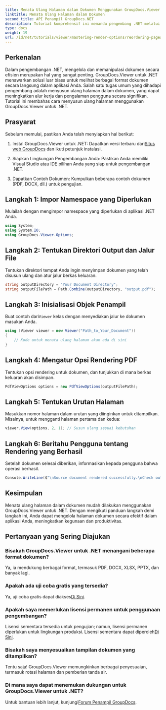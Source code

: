 ```yaml
---
title: Menata Ulang Halaman dalam Dokumen Menggunakan GroupDocs.Viewer untuk .NET
linktitle: Menata Ulang Halaman dalam Dokumen
second_title: API Penampil GroupDocs.NET
description: Tutorial komprehensif ini memandu pengembang .NET melalui proses penataan ulang halaman dalam berbagai format dokumen menggunakan GroupDocs.Viewer untuk .NET.
type: docs
weight: 19
url: /id/net/tutorials/viewer/mastering-render-options/reordering-pages-in-document/
---
```

## Perkenalan

Dalam pengembangan .NET, mengelola dan memanipulasi dokumen secara efisien merupakan hal yang sangat penting. GroupDocs.Viewer untuk .NET menawarkan solusi luar biasa untuk melihat berbagai format dokumen secara langsung dalam aplikasi Anda. Salah satu tugas umum yang dihadapi pengembang adalah menyusun ulang halaman dalam dokumen, yang dapat meningkatkan alur kerja dan pengalaman pengguna secara signifikan. Tutorial ini membahas cara menyusun ulang halaman menggunakan GroupDocs.Viewer untuk .NET.

## Prasyarat

Sebelum memulai, pastikan Anda telah menyiapkan hal berikut:

1.  Instal GroupDocs.Viewer untuk .NET: Dapatkan versi terbaru dari[Situs web GroupDocs](https://releases.groupdocs.com/viewer/net/) dan ikuti petunjuk instalasi.
   
2. Siapkan Lingkungan Pengembangan Anda: Pastikan Anda memiliki Visual Studio atau IDE pilihan Anda yang siap untuk pengembangan .NET.

3. Dapatkan Contoh Dokumen: Kumpulkan beberapa contoh dokumen (PDF, DOCX, dll.) untuk pengujian.

## Langkah 1: Impor Namespace yang Diperlukan

Mulailah dengan mengimpor namespace yang diperlukan di aplikasi .NET Anda.

```csharp
using System;
using System.IO;
using GroupDocs.Viewer.Options;
```

## Langkah 2: Tentukan Direktori Output dan Jalur File

Tentukan direktori tempat Anda ingin menyimpan dokumen yang telah disusun ulang dan atur jalur berkas keluaran.

```csharp
string outputDirectory = "Your Document Directory";
string outputFilePath = Path.Combine(outputDirectory, "output.pdf");
```

## Langkah 3: Inisialisasi Objek Penampil

 Buat contoh dari`Viewer` kelas dengan menyediakan jalur ke dokumen masukan Anda.

```csharp
using (Viewer viewer = new Viewer("Path_to_Your_Document"))
{
    // Kode untuk menata ulang halaman akan ada di sini
}
```

## Langkah 4: Mengatur Opsi Rendering PDF

Tentukan opsi rendering untuk dokumen, dan tunjukkan di mana berkas keluaran akan disimpan.

```csharp
PdfViewOptions options = new PdfViewOptions(outputFilePath);
```

## Langkah 5: Tentukan Urutan Halaman

Masukkan nomor halaman dalam urutan yang diinginkan untuk ditampilkan. Misalnya, untuk mengganti halaman pertama dan kedua:

```csharp
viewer.View(options, 2, 1); // Susun ulang sesuai kebutuhan
```

## Langkah 6: Beritahu Pengguna tentang Rendering yang Berhasil

Setelah dokumen selesai diberikan, informasikan kepada pengguna bahwa operasi berhasil.

```csharp
Console.WriteLine($"\nSource document rendered successfully.\nCheck output in {outputDirectory}.");
```

## Kesimpulan

Menata ulang halaman dalam dokumen mudah dilakukan menggunakan GroupDocs.Viewer untuk .NET. Dengan mengikuti panduan langkah demi langkah ini, Anda dapat mengelola halaman dokumen secara efektif dalam aplikasi Anda, meningkatkan kegunaan dan produktivitas.

## Pertanyaan yang Sering Diajukan

### Bisakah GroupDocs.Viewer untuk .NET menangani beberapa format dokumen?
Ya, ia mendukung berbagai format, termasuk PDF, DOCX, XLSX, PPTX, dan banyak lagi.

### Apakah ada uji coba gratis yang tersedia?
 Ya, uji coba gratis dapat diakses[Di Sini](https://releases.groupdocs.com/).

### Apakah saya memerlukan lisensi permanen untuk penggunaan pengembangan?
 Lisensi sementara tersedia untuk pengujian; namun, lisensi permanen diperlukan untuk lingkungan produksi. Lisensi sementara dapat diperoleh[Di Sini](https://purchase.groupdocs.com/temporary-license/).

### Bisakah saya menyesuaikan tampilan dokumen yang ditampilkan?
Tentu saja! GroupDocs.Viewer memungkinkan berbagai penyesuaian, termasuk rotasi halaman dan pemberian tanda air.

### Di mana saya dapat menemukan dukungan untuk GroupDocs.Viewer untuk .NET?
 Untuk bantuan lebih lanjut, kunjungi[Forum Penampil GroupDocs](https://forum.groupdocs.com/c/viewer/9).